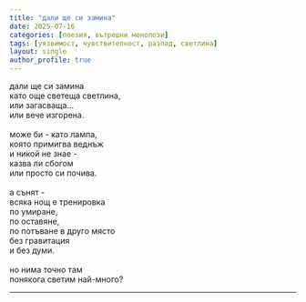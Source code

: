 ```yaml
---
title: "дали ще си замина"
date: 2025-07-16
categories: [поезия, вътрешни монолози]
tags: [уязвимост, чувствителност, разпад, светлина]
layout: single
author_profile: true
---
```

<div class="poem3">
дали ще си замина<br/>
като още светеща светлина,<br/>
или загасваща...<br/>
или вече изгорена.<br/>
<br/>
може би - като лампа, <br/>
която примигва веднъж <br/>
и никой не знае - <br/>
казва ли сбогом<br/>
или просто си почива.<br/>
<br/>
а сънят - <br/>
всяка нощ е тренировка<br/>
по умиране,<br/>
по оставяне,<br/>
по потъване в друго място<br/>
без гравитация<br/>
и без думи.<br/>
<br/>
но нима точно там<br/>
понякога светим най-много?<br/>

</div>
<hr/> 